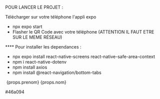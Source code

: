 POUR LANCER LE PROJET  : 

Télécharger sur votre téléphone l'appli expo
- npx expo start
- Flasher le QR Code avec votre téléphone (ATTENTION IL FAUT ETRE SUR LE MEME RÉSEAU)

**** Pour installer les dependances : 
 - npx expo install react-native-screens react-native-safe-area-context
 - npm i react-native-dotenv
 - npm install axios
 - npm install @react-navigation/bottom-tabs



<View style={CSS.PdpNomPrenom}>
                <Image source={{uri : props.url_pdp}} style={{width: 70, height: 70 , borderRadius : '50%'}}/>
                <Text style={{color :"white", fontWeight :'bold' ,marginLeft :'2%'}}> {props.prenom} {props.nom}  </Text>
            </View>


#46a094
